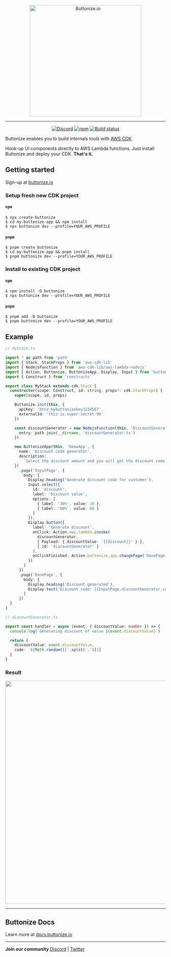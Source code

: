 
<p align="center">
  <a href="https://buttonize.io">
    <img width="350" alt="Buttonize.io" src="https://user-images.githubusercontent.com/6282843/212024942-9fd50774-ea26-48ba-b2cf-ca2584498c9a.png">
  </a>
</p>

---

<p align="center">
  <a href="https://discord.gg/2quY4Vz5BM"><img alt="Discord" src="https://img.shields.io/discord/1038752242238496779?style=flat-square" /></a>
  <a href="https://www.npmjs.com/package/buttonize"><img alt="npm" src="https://img.shields.io/npm/v/buttonize?style=flat-square" /></a>
  <a href="https://github.com/buttonize/buttonize/actions/workflows/release.yml?query=branch%3Amaster"><img alt="Build status" src="https://img.shields.io/github/actions/workflow/status/buttonize/buttonize/release.yml?branch=master&style=flat-square&logo=github" /></a>
</p>

Buttonize enables you to build internals tools with [AWS CDK](https://aws.amazon.com/cdk/).

Hook-up UI components directly to AWS Lambda functions. Just install Buttonize and deploy your CDK. **That's it.**

## Getting started

Sign-up at [buttonize.io](app.buttonize.io/register)

### Setup fresh new CDK project

#### `npm`

```
$ npx create-buttonize
$ cd my-buttonize-app && npm install
$ npx buttonize dev --profile=YOUR_AWS_PROFILE
```

#### `pnpm`

```
$ pnpm create buttonize
$ cd my-buttonize-app && pnpm install
$ pnpm buttonize dev --profile=YOUR_AWS_PROFILE
```

### Install to existing CDK project
 
#### `npm`

```
$ npm install -D buttonize
$ npx buttonize dev --profile=YOUR_AWS_PROFILE
```

#### `pnpm`

```
$ pnpm add -D buttonize
$ pnpm buttonize dev --profile=YOUR_AWS_PROFILE
```



## Example

```ts
// MyStack.ts

import * as path from 'path'
import { Stack, StackProps } from 'aws-cdk-lib'
import { NodejsFunction } from 'aws-cdk-lib/aws-lambda-nodejs'
import { Action, Buttonize, ButtonizeApp, Display, Input } from 'buttonize/cdk'
import { Construct } from 'constructs'

export class MyStack extends cdk.Stack {
  constructor(scope: Construct, id: string, props?: cdk.StackProps) {
    super(scope, id, props)

    Buttonize.init(this, {
      apiKey: 'btnz_mybuttonizekey1234567',
      externalId: 'this-is-super-secret-99'
    })

    const discountGenerator = new NodejsFunction(this, 'DiscountGenerator', {
      entry: path.join(__dirname, 'discountGenerator.ts')
    })

    new ButtonizeApp(this, 'DemoApp', {
      name: 'Discount code generator',
      description:
        'Select the discount amount and you will get the discount code on the next page.'
    })
      .page('InputPage', {
        body: [
          Display.heading('Generate discount code for customer'),
          Input.select({
            id: 'discount',
            label: 'Discount value',
            options: [
              { label: '30%', value: 30 },
              { label: '60%', value: 60 }
            ]
          }),
          Display.button({
            label: 'Generate discount',
            onClick: Action.aws.lambda.invoke(
              discountGenerator,
              { Payload: { discountValue: '{{discount}}' } },
              { id: 'discountGenerator' }
            ),
            onClickFinished: Action.buttonize.app.changePage('DonePage')
          })
        ]
      })
      .page('DonePage', {
        body: [
          Display.heading('Discount generated'),
          Display.text('Discount code: {{InputPage.discountGenerator.code}}')
        ]
      })
  }
}
```

```ts
// discountGenerator.ts

export const handler = async (event: { discountValue: number }) => {
  console.log(`Generating discount of value ${event.discountValue}`)

  return {
    discountValue: event.discountValue,
    code: `${Math.random()}`.split('.')[1]
  }
}
```

### Result


<p align="center">
  <kbd>
    <img width="700" src="https://github.com/buttonize/buttonize/assets/6282843/0b6f714a-db76-4f24-9ef3-ad704029e836" />
  </kbd>
</p>

---

## Buttonize Docs

Learn more at [docs.buttonize.io](https://docs.buttonize.io)

---

**Join our community** [Discord](https://discord.gg/2quY4Vz5BM) | [Twitter](https://twitter.com/Buttonizeio)
